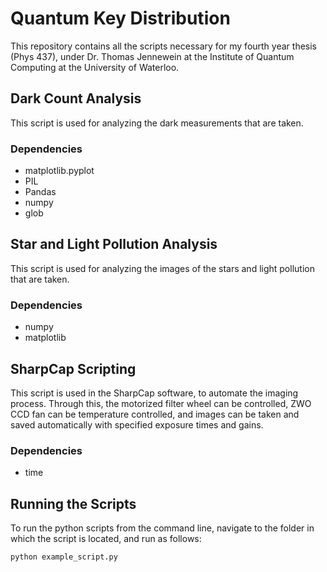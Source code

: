 # Quantum Key Distribution
This repository contains all the scripts necessary for my fourth year thesis (Phys 437), under Dr. Thomas Jennewein at the Institute of Quantum Computing at the University of Waterloo.

## Dark Count Analysis
This script is used for analyzing the dark measurements that are taken.

### Dependencies
- matplotlib.pyplot 
- PIL
- Pandas
- numpy
- glob

## Star and Light Pollution Analysis
This script is used for analyzing the images of the stars and light pollution that are taken.

### Dependencies
- numpy
- matplotlib

## SharpCap Scripting
This script is used in the SharpCap software, to automate the imaging process. Through this, the motorized filter wheel can be controlled, ZWO CCD fan can be temperature controlled, and images can be taken and saved automatically with specified exposure times and gains. 

### Dependencies
- time

## Running the Scripts

To run the python scripts from the command line, navigate to the folder in which the script is located, and run as follows:

``` python example_script.py ```
